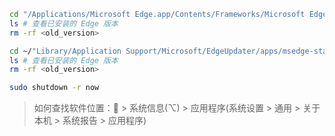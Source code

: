 ```sh
cd "/Applications/Microsoft Edge.app/Contents/Frameworks/Microsoft Edge Framework.framework/Versions"
ls # 查看已安装的 Edge 版本
rm -rf <old_version>

cd ~/"Library/Application Support/Microsoft/EdgeUpdater/apps/msedge-stable"
ls # 查看已安装的 Edge 版本
rm -rf <old_version>

sudo shutdown -r now
```

> 如何查找软件位置： > 系统信息(⌥) > 应用程序(系统设置 > 通用 > 关于本机 > 系统报告 > 应用程序)
